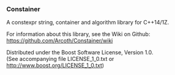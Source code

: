 ### Constainer
A constexpr string, container and algorithm library for C++14/1Z.

For information about this library, see the Wiki on Github: https://github.com/Arcoth/Constainer/wiki

Distributed under the Boost Software License, Version 1.0.  
(See accompanying file LICENSE_1_0.txt or http://www.boost.org/LICENSE_1_0.txt) 
